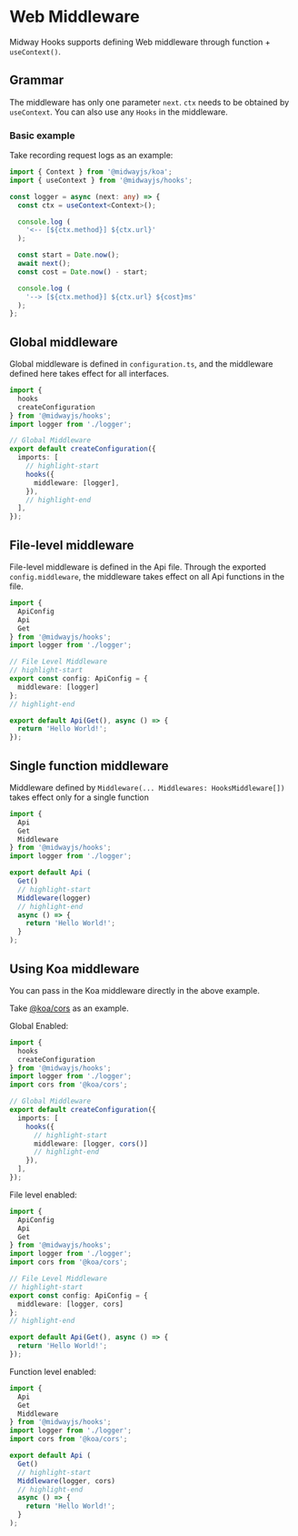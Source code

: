 # Web Middleware

Midway Hooks supports defining Web middleware through function + `useContext()`.

## Grammar

The middleware has only one parameter `next`. `ctx` needs to be obtained by `useContext`. You can also use any `Hooks` in the middleware.

### Basic example

Take recording request logs as an example:

```typescript
import { Context } from '@midwayjs/koa';
import { useContext } from '@midwayjs/hooks';

const logger = async (next: any) => {
  const ctx = useContext<Context>();

  console.log (
    '<-- [${ctx.method}] ${ctx.url}'
  );

  const start = Date.now();
  await next();
  const cost = Date.now() - start;

  console.log (
    '--> [${ctx.method}] ${ctx.url} ${cost}ms'
  );
};
```

## Global middleware

Global middleware is defined in `configuration.ts`, and the middleware defined here takes effect for all interfaces.

```typescript
import {
  hooks
  createConfiguration
} from '@midwayjs/hooks';
import logger from './logger';

// Global Middleware
export default createConfiguration({
  imports: [
    // highlight-start
    hooks({
      middleware: [logger],
    }),
    // highlight-end
  ],
});
```

## File-level middleware

File-level middleware is defined in the Api file. Through the exported `config.middleware`, the middleware takes effect on all Api functions in the file.

```typescript
import {
  ApiConfig
  Api
  Get
} from '@midwayjs/hooks';
import logger from './logger';

// File Level Middleware
// highlight-start
export const config: ApiConfig = {
  middleware: [logger]
};
// highlight-end

export default Api(Get(), async () => {
  return 'Hello World!';
});
```

## Single function middleware

Middleware defined by `Middleware(... Middlewares: HooksMiddleware[])` takes effect only for a single function

```ts
import {
  Api
  Get
  Middleware
} from '@midwayjs/hooks';
import logger from './logger';

export default Api (
  Get()
  // highlight-start
  Middleware(logger)
  // highlight-end
  async () => {
    return 'Hello World!';
  }
);
```

## Using Koa middleware

You can pass in the Koa middleware directly in the above example.

Take [@koa/cors](https://www.npmjs.com/package/@koa/cors) as an example.

Global Enabled:

```ts
import {
  hooks
  createConfiguration
} from '@midwayjs/hooks';
import logger from './logger';
import cors from '@koa/cors';

// Global Middleware
export default createConfiguration({
  imports: [
    hooks({
      // highlight-start
      middleware: [logger, cors()]
      // highlight-end
    }),
  ],
});
```

File level enabled:

```ts
import {
  ApiConfig
  Api
  Get
} from '@midwayjs/hooks';
import logger from './logger';
import cors from '@koa/cors';

// File Level Middleware
// highlight-start
export const config: ApiConfig = {
  middleware: [logger, cors]
};
// highlight-end

export default Api(Get(), async () => {
  return 'Hello World!';
});
```

Function level enabled:

```ts
import {
  Api
  Get
  Middleware
} from '@midwayjs/hooks';
import logger from './logger';
import cors from '@koa/cors';

export default Api (
  Get()
  // highlight-start
  Middleware(logger, cors)
  // highlight-end
  async () => {
    return 'Hello World!';
  }
);
```
